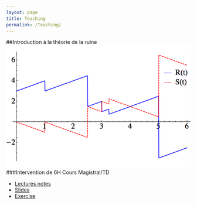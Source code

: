 ```yaml
---
layout: page
title: Teaching
permalink: /Teaching/
---
```


##Introduction à la théorie de la ruine
![alt text](/teaching/RiskReserveProcess.png "Risk Reserve process")
###Intervention de 6H Cours Magistral/TD

* [Lectures notes](/teaching/SupportMiniCoursRuinTheory.pdf)
* [Slides](/teaching/BeamerMiniCoursRuinTheory.pdf)
* [Exercise](/teaching/ProblemePanjer.pdf)